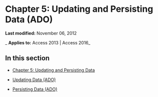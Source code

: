 
# Chapter 5: Updating and Persisting Data (ADO)

 **Last modified:** November 06, 2012

 _ **Applies to:** Access 2013 | Access 2016_

## In this section


- [Chapter 5: Updating and Persisting Data](77acb763-1c60-1945-791d-3e83d684fb0d.md)
    
- [Updating Data (ADO)](eb90b225-e32e-46ed-8893-c1c73107adc6.md)
    
- [Persisting Data (ADO)](910234f4-0fdc-4fec-bfa3-b75a6a3beb1f.md)
    
